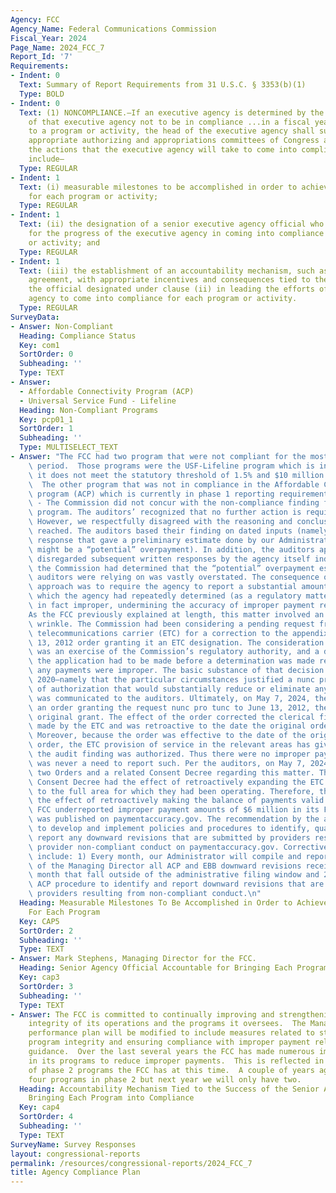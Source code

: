 ```yaml
---
Agency: FCC
Agency_Name: Federal Communications Commission
Fiscal_Year: 2024
Page_Name: 2024_FCC_7
Report_Id: '7'
Requirements:
- Indent: 0
  Text: Summary of Report Requirements from 31 U.S.C. § 3353(b)(1)
  Type: BOLD
- Indent: 0
  Text: (1) NONCOMPLIANCE.—If an executive agency is determined by the Inspector General
    of that executive agency not to be in compliance ...in a fiscal year with respect
    to a program or activity, the head of the executive agency shall submit to the
    appropriate authorizing and appropriations committees of Congress a plan describing
    the actions that the executive agency will take to come into compliance. The plan...shall
    include—
  Type: REGULAR
- Indent: 1
  Text: (i) measurable milestones to be accomplished in order to achieve compliance
    for each program or activity;
  Type: REGULAR
- Indent: 1
  Text: (ii) the designation of a senior executive agency official who shall be accountable
    for the progress of the executive agency in coming into compliance for each program
    or activity; and
  Type: REGULAR
- Indent: 1
  Text: (iii) the establishment of an accountability mechanism, such as a performance
    agreement, with appropriate incentives and consequences tied to the success of
    the official designated under clause (ii) in leading the efforts of the executive
    agency to come into compliance for each program or activity.
  Type: REGULAR
SurveyData:
- Answer: Non-Compliant
  Heading: Compliance Status
  Key: com1
  SortOrder: 0
  Subheading: ''
  Type: TEXT
- Answer:
  - Affordable Connectivity Program (ACP)
  - Universal Service Fund - Lifeline
  Heading: Non-Compliant Programs
  Key: pcp01_1
  SortOrder: 1
  Subheading: ''
  Type: MULTISELECT_TEXT
- Answer: "The FCC had two program that were not compliant for the most recent reporting\
    \ period.  Those programs were the USF-Lifeline program which is in phase 2 since\
    \ it does not meet the statutory threshold of 1.5% and $10 million in outlays.\
    \  The other program that was not in compliance in the Affordable Connectivity\
    \ program (ACP) which is currently in phase 1 reporting requirements.  \nUSF-Lifeline\
    \ - The Commission did not concur with the non-compliance finding for the Lifeline\
    \ program. The auditors’ recognized that no further action is required going forward.\
    \ However, we respectfully disagreed with the reasoning and conclusions that were\
    \ reached. The auditors based their finding on dated inputs (namely, an initial\
    \ response that gave a preliminary estimate done by our Administrator of what\
    \ might be a “potential” overpayment). In addition, the auditors appeared to consistently\
    \ disregarded subsequent written responses by the agency itself indicating that\
    \ the Commission had determined that the “potential” overpayment estimate the\
    \ auditors were relying on was vastly overstated. The consequence of the auditor’s\
    \ approach was to require the agency to report a substantial amount as improper\
    \ which the agency had repeatedly determined (as a regulatory matter) was not\
    \ in fact improper, undermining the accuracy of improper payment reporting.\n\
    As the FCC previously explained at length, this matter involved an unusual regulatory\
    \ wrinkle. The Commission had been considering a pending request from an eligible\
    \ telecommunications carrier (ETC) for a correction to the appendix to the June\
    \ 13, 2012 order granting it an ETC designation. The consideration of that request\
    \ was an exercise of the Commission’s regulatory authority, and a decision on\
    \ the application had to be made before a determination was made regarding whether\
    \ any payments were improper. The basic substance of that decision was made in\
    \ 2020—namely that the particular circumstances justified a nunc pro tunc grant\
    \ of authorization that would substantially reduce or eliminate any overpayment—and\
    \ was communicated to the auditors. Ultimately, on May 7, 2024, the agency issued\
    \ an order granting the request nunc pro tunc to June 13, 2012, the date of the\
    \ original grant. The effect of the order corrected the clerical filing error\
    \ made by the ETC and was retroactive to the date the original order and was issued.\
    \ Moreover, because the order was effective to the date of the original June 2012\
    \ order, the ETC provision of service in the relevant areas has giving rise to\
    \ the audit finding was authorized. Thus there were no improper payments and there\
    \ was never a need to report such. Per the auditors, on May 7, 2024, the FCC issued\
    \ two Orders and a related Consent Decree regarding this matter. The Orders and\
    \ Consent Decree had the effect of retroactively expanding the ETC’s jurisdiction\
    \ to the full area for which they had been operating. Therefore, the Orders had\
    \ the effect of retroactively making the balance of payments valid.\nACP - The\
    \ FCC underreported improper payment amounts of $6 million in its FY23 data that\
    \ was published on paymentaccuracy.gov. The recommendation by the auditors was\
    \ to develop and implement policies and procedures to identify, quantify, and\
    \ report any downward revisions that are submitted by providers resulting from\
    \ provider non-compliant conduct on paymentaccuracy.gov. Corrective actions will\
    \ include: 1) Every month, our Administrator will compile and report to the Office\
    \ of the Managing Director all ACP and EBB downward revisions received the prior\
    \ month that fall outside of the administrative filing window and 2) Develop an\
    \ ACP procedure to identify and report downward revisions that are submitted by\
    \ providers resulting from non-compliant conduct.\n"
  Heading: Measurable Milestones To Be Accomplished in Order to Achieve Compliance
    For Each Program
  Key: CAP5
  SortOrder: 2
  Subheading: ''
  Type: TEXT
- Answer: Mark Stephens, Managing Director for the FCC.
  Heading: Senior Agency Official Accountable for Bringing Each Program into Compliance
  Key: cap3
  SortOrder: 3
  Subheading: ''
  Type: TEXT
- Answer: The FCC is committed to continually improving and strengthening the program
    integrity of its operations and the programs it oversees.  The Managing Director's
    performance plan will be modified to include measures related to strengthening
    program integrity and ensuring compliance with improper payment related laws and
    guidance.  Over the last several years the FCC has made numerous improvements
    in its programs to reduce improper payments.  This is reflected in the number
    of phase 2 programs the FCC has at this time.  A couple of years ago the FCC had
    four programs in phase 2 but next year we will only have two.
  Heading: Accountability Mechanism Tied to the Success of the Senior Agency Official
    Bringing Each Program into Compliance
  Key: cap4
  SortOrder: 4
  Subheading: ''
  Type: TEXT
SurveyName: Survey Responses
layout: congressional-reports
permalink: /resources/congressional-reports/2024_FCC_7
title: Agency Compliance Plan
---
```

